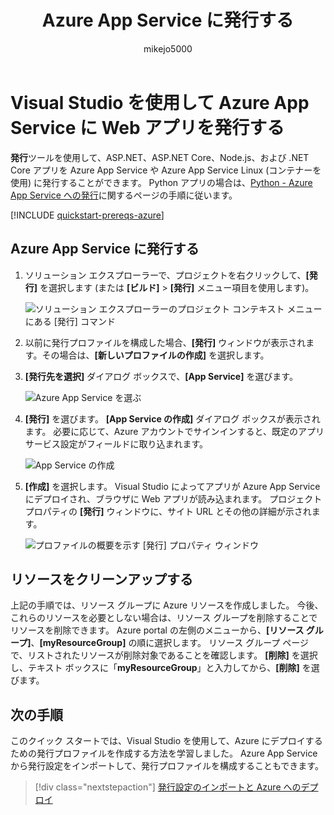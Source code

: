 ﻿---
title: Azure App Service に発行する
ms.custom: ''
ms.date: 06/22/2018
ms.technology: vs-ide-deployment
ms.topic: quickstart
helpviewer_keywords:
- deployment, website
ms.assetid: fc82b1f1-d342-4b82-9a44-590479f0a895
author: mikejo5000
ms.author: mikejo
manager: douge
ms.workload:
- azure
ms.openlocfilehash: a8de7175b33a91c310da4b3d6d9e4c05c40c3522
ms.sourcegitcommit: 4f82c178b1ac585dcf13b515cc2a9cb547d5f949
ms.translationtype: HT
ms.contentlocale: ja-JP
ms.lasthandoff: 07/30/2018
ms.locfileid: "39341691"
---
# <a name="publish-a-web-app-to-azure-app-service-using-visual-studio"></a>Visual Studio を使用して Azure App Service に Web アプリを発行する

**発行**ツールを使用して、ASP.NET、ASP.NET Core、Node.js、および .NET Core アプリを Azure App Service や Azure App Service Linux (コンテナーを使用) に発行することができます。 Python アプリの場合は、[Python - Azure App Service への発行](../python/publishing-python-web-applications-to-azure-from-visual-studio.md)に関するページの手順に従います。

[!INCLUDE [quickstart-prereqs-azure](includes/quickstart-prereqs-azure.md)]

## <a name="publish-to-azure-app-service"></a>Azure App Service に発行する

1. ソリューション エクスプローラーで、プロジェクトを右クリックして、**[発行]** を選択します (または **[ビルド]** > **[発行]** メニュー項目を使用します)。

    ![ソリューション エクスプローラーのプロジェクト コンテキスト メニューにある [発行] コマンド](../deployment/media/quickstart-publish.png "[発行] を選択する")

1. 以前に発行プロファイルを構成した場合、**[発行]** ウィンドウが表示されます。その場合は、**[新しいプロファイルの作成]** を選択します。

1. **[発行先を選択]** ダイアログ ボックスで、**[App Service]** を選びます。

    ![Azure App Service を選ぶ](../deployment/media/quickstart-publish-azure.png "Azure App Service を選ぶ")

1. **[発行]** を選びます。 **[App Service の作成]** ダイアログ ボックスが表示されます。 必要に応じて、Azure アカウントでサインインすると、既定のアプリ サービス設定がフィールドに取り込まれます。

    ![App Service の作成](../deployment/media/quickstart-publish-settings-app-service.png "Azure App Service の作成")

1. **[作成]** を選択します。 Visual Studio によってアプリが Azure App Service にデプロイされ、ブラウザに Web アプリが読み込まれます。 プロジェクト プロパティの **[発行]** ウィンドウに、サイト URL とその他の詳細が示されます。

    ![プロファイルの概要を示す [発行] プロパティ ウィンドウ](../deployment/media/quickstart-publish-app-service-summary.png)

## <a name="clean-up-resources"></a>リソースをクリーンアップする

上記の手順では、リソース グループに Azure リソースを作成しました。 今後、これらのリソースを必要としない場合は、リソース グループを削除することでリソースを削除できます。
Azure portal の左側のメニューから、**[リソース グループ]**、**[myResourceGroup]** の順に選択します。
リソース グループ ページで、リストされたリソースが削除対象であることを確認します。
**[削除]** を選択し、テキスト ボックスに「**myResourceGroup**」と入力してから、**[削除]** を選びます。

## <a name="next-steps"></a>次の手順

このクイック スタートでは、Visual Studio を使用して、Azure にデプロイするための発行プロファイルを作成する方法を学習しました。 Azure App Service から発行設定をインポートして、発行プロファイルを構成することもできます。

> [!div class="nextstepaction"]
> [発行設定のインポートと Azure へのデプロイ](tutorial-import-publish-settings-azure.md)
